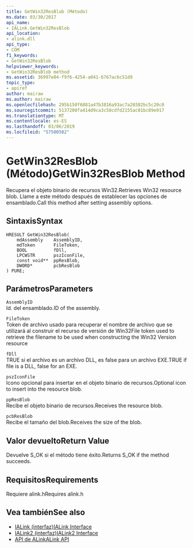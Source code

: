 ```yaml
---
title: GetWin32ResBlob (Método)
ms.date: 03/30/2017
api_name:
- IALink.GetWin32ResBlob
api_location:
- alink.dll
api_type:
- COM
f1_keywords:
- GetWin32ResBlob
helpviewer_keywords:
- GetWin32ResBlob method
ms.assetid: 36997e04-f9f6-4254-a041-6767ac6c51d9
topic_type:
- apiref
author: mairaw
ms.author: mairaw
ms.openlocfilehash: 295b150f6881a47b3816a93ac7a20382bc5c20c0
ms.sourcegitcommit: 5137208fa414d9ca3c58cdfd2155ac81bc89e917
ms.translationtype: MT
ms.contentlocale: es-ES
ms.lasthandoff: 03/06/2019
ms.locfileid: "57500582"
---
```

# <a name="getwin32resblob-method"></a><span data-ttu-id="ab05f-102">GetWin32ResBlob (Método)</span><span class="sxs-lookup"><span data-stu-id="ab05f-102">GetWin32ResBlob Method</span></span>
<span data-ttu-id="ab05f-103">Recupera el objeto binario de recursos Win32.</span><span class="sxs-lookup"><span data-stu-id="ab05f-103">Retrieves Win32 resource blob.</span></span> <span data-ttu-id="ab05f-104">Llame a este método después de establecer las opciones de ensamblado.</span><span class="sxs-lookup"><span data-stu-id="ab05f-104">Call this method after setting assembly options.</span></span>  
  
## <a name="syntax"></a><span data-ttu-id="ab05f-105">Sintaxis</span><span class="sxs-lookup"><span data-stu-id="ab05f-105">Syntax</span></span>  
  
```  
HRESULT GetWin32ResBlob(  
    mdAssembly    AssemblyID,  
    mdToken       FileToken,  
    BOOL          fDll,  
    LPCWSTR       pszIconFile,  
    const void**  ppResBlob,  
    DWORD*        pcbResBlob  
) PURE;  
```  
  
## <a name="parameters"></a><span data-ttu-id="ab05f-106">Parámetros</span><span class="sxs-lookup"><span data-stu-id="ab05f-106">Parameters</span></span>  
 `AssemblyID`  
 <span data-ttu-id="ab05f-107">Id. del ensamblado.</span><span class="sxs-lookup"><span data-stu-id="ab05f-107">ID of the assembly.</span></span>  
  
 `FileToken`  
 <span data-ttu-id="ab05f-108">Token de archivo usado para recuperar el nombre de archivo que se utilizará al construir el recurso de versión de Win32</span><span class="sxs-lookup"><span data-stu-id="ab05f-108">File token used to retrieve the filename to be used when constructing the Win32 Version resource</span></span>  
  
 `fDll`  
 <span data-ttu-id="ab05f-109">TRUE si el archivo es un archivo DLL, es false para un archivo EXE.</span><span class="sxs-lookup"><span data-stu-id="ab05f-109">TRUE if file is a DLL, false for an EXE.</span></span>  
  
 `pszIconFile`  
 <span data-ttu-id="ab05f-110">Icono opcional para insertar en el objeto binario de recursos.</span><span class="sxs-lookup"><span data-stu-id="ab05f-110">Optional icon to insert into the resource blob.</span></span>  
  
 `ppResBlob`  
 <span data-ttu-id="ab05f-111">Recibe el objeto binario de recursos.</span><span class="sxs-lookup"><span data-stu-id="ab05f-111">Receives the resource blob.</span></span>  
  
 `pcbResBlob`  
 <span data-ttu-id="ab05f-112">Recibe el tamaño del blob.</span><span class="sxs-lookup"><span data-stu-id="ab05f-112">Receives the size of the blob.</span></span>  
  
## <a name="return-value"></a><span data-ttu-id="ab05f-113">Valor devuelto</span><span class="sxs-lookup"><span data-stu-id="ab05f-113">Return Value</span></span>  
 <span data-ttu-id="ab05f-114">Devuelve S_OK si el método tiene éxito.</span><span class="sxs-lookup"><span data-stu-id="ab05f-114">Returns S_OK if the method succeeds.</span></span>  
  
## <a name="requirements"></a><span data-ttu-id="ab05f-115">Requisitos</span><span class="sxs-lookup"><span data-stu-id="ab05f-115">Requirements</span></span>  
 <span data-ttu-id="ab05f-116">Requiere alink.h</span><span class="sxs-lookup"><span data-stu-id="ab05f-116">Requires alink.h</span></span>  
  
## <a name="see-also"></a><span data-ttu-id="ab05f-117">Vea también</span><span class="sxs-lookup"><span data-stu-id="ab05f-117">See also</span></span>
- [<span data-ttu-id="ab05f-118">IALink (interfaz)</span><span class="sxs-lookup"><span data-stu-id="ab05f-118">IALink Interface</span></span>](../../../../docs/framework/unmanaged-api/alink/ialink-interface.md)
- [<span data-ttu-id="ab05f-119">IALink2 (interfaz)</span><span class="sxs-lookup"><span data-stu-id="ab05f-119">IALink2 Interface</span></span>](../../../../docs/framework/unmanaged-api/alink/ialink2-interface.md)
- [<span data-ttu-id="ab05f-120">API de ALink</span><span class="sxs-lookup"><span data-stu-id="ab05f-120">ALink API</span></span>](../../../../docs/framework/unmanaged-api/alink/index.md)
